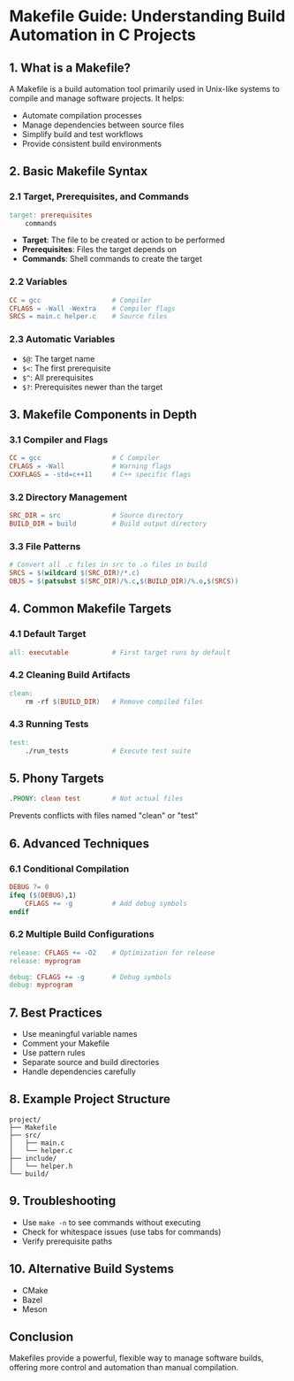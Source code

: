 # Makefile Guide: Understanding Build Automation in C Projects

## 1. What is a Makefile?

A Makefile is a build automation tool primarily used in Unix-like systems to compile and manage software projects. It helps:
- Automate compilation processes
- Manage dependencies between source files
- Simplify build and test workflows
- Provide consistent build environments

## 2. Basic Makefile Syntax

### 2.1 Target, Prerequisites, and Commands
```makefile
target: prerequisites
    commands
```

- **Target**: The file to be created or action to be performed
- **Prerequisites**: Files the target depends on
- **Commands**: Shell commands to create the target

### 2.2 Variables
```makefile
CC = gcc                  # Compiler
CFLAGS = -Wall -Wextra    # Compiler flags
SRCS = main.c helper.c    # Source files
```

### 2.3 Automatic Variables
- `$@`: The target name
- `$<`: The first prerequisite
- `$^`: All prerequisites
- `$?`: Prerequisites newer than the target

## 3. Makefile Components in Depth

### 3.1 Compiler and Flags
```makefile
CC = gcc                  # C Compiler
CFLAGS = -Wall            # Warning flags
CXXFLAGS = -std=c++11     # C++ specific flags
```

### 3.2 Directory Management
```makefile
SRC_DIR = src             # Source directory
BUILD_DIR = build         # Build output directory
```

### 3.3 File Patterns
```makefile
# Convert all .c files in src to .o files in build
SRCS = $(wildcard $(SRC_DIR)/*.c)
OBJS = $(patsubst $(SRC_DIR)/%.c,$(BUILD_DIR)/%.o,$(SRCS))
```

## 4. Common Makefile Targets

### 4.1 Default Target
```makefile
all: executable           # First target runs by default
```

### 4.2 Cleaning Build Artifacts
```makefile
clean:
    rm -rf $(BUILD_DIR)   # Remove compiled files
```

### 4.3 Running Tests
```makefile
test:
    ./run_tests           # Execute test suite
```

## 5. Phony Targets
```makefile
.PHONY: clean test        # Not actual files
```
Prevents conflicts with files named "clean" or "test"

## 6. Advanced Techniques

### 6.1 Conditional Compilation
```makefile
DEBUG ?= 0
ifeq ($(DEBUG),1)
    CFLAGS += -g          # Add debug symbols
endif
```

### 6.2 Multiple Build Configurations
```makefile
release: CFLAGS += -O2    # Optimization for release
release: myprogram

debug: CFLAGS += -g       # Debug symbols
debug: myprogram
```

## 7. Best Practices
- Use meaningful variable names
- Comment your Makefile
- Use pattern rules
- Separate source and build directories
- Handle dependencies carefully

## 8. Example Project Structure
```
project/
├── Makefile
├── src/
│   ├── main.c
│   └── helper.c
├── include/
│   └── helper.h
└── build/
```

## 9. Troubleshooting
- Use `make -n` to see commands without executing
- Check for whitespace issues (use tabs for commands)
- Verify prerequisite paths

## 10. Alternative Build Systems
- CMake
- Bazel
- Meson

## Conclusion
Makefiles provide a powerful, flexible way to manage software builds, offering more control and automation than manual compilation. 